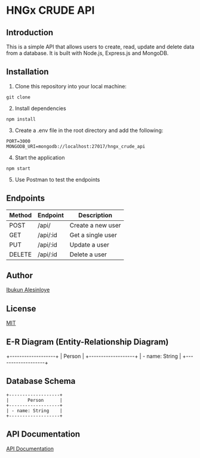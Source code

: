 # HNGx CRUDE API

## Introduction

This is a simple API that allows users to create, read, update and delete data from a database. It is built with Node.js, Express.js and MongoDB.

## Installation

1. Clone this repository into your local machine:

```
git clone
```

2. Install dependencies

```
npm install
```

3. Create a .env file in the root directory and add the following:

```
PORT=3000
MONGODB_URI=mongodb://localhost:27017/hngx_crude_api
```

4. Start the application

```
npm start
```

5. Use Postman to test the endpoints

## Endpoints

| Method | Endpoint | Description       |
| ------ | -------- | ----------------- |
| POST   | /api/    | Create a new user |
| GET    | /api/:id | Get a single user |
| PUT    | /api/:id | Update a user     |
| DELETE | /api/:id | Delete a user     |

## Author

[Ibukun Alesinloye](https://twitter.com/highb33kay)

## License

[MIT](https://choosealicense.com/licenses/mit/)

## E-R Diagram (Entity-Relationship Diagram)

+-------------------+
| Person |
+-------------------+
| - name: String |
+-------------------+

## Database Schema

    +-------------------+
    |       Person      |
    +-------------------+
    | - name: String    |
    +-------------------+

## API Documentation

[API Documentation](https://documenter.getpostman.com/view/28437007/2s9YC5xs43)
